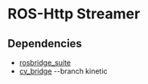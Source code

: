 # ROS-Http Streamer

## Dependencies
* [rosbridge_suite](https://github.com/RobotWebTools/rosbridge_suite)
* [cv_bridge](https://github.com/ros-perception/vision_opencv/tree/kinetic) --branch kinetic